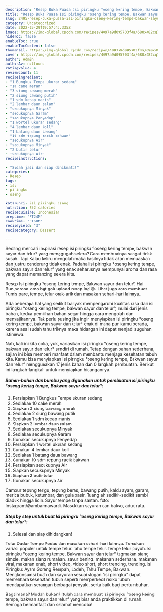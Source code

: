 ```yaml
---
description: "Resep Buka Puasa Isi piringku °oseng kering tempe, Bakwan sayur dan telur° yang Menggugah Selera"
title: "Resep Buka Puasa Isi piringku °oseng kering tempe, Bakwan sayur dan telur° yang Menggugah Selera"
slug: 2495-resep-buka-puasa-isi-piringku-oseng-kering-tempe-bakwan-sayur-dan-telur-yang-menggugah-selera
category: Uncategorized
date: 2022-05-29T19:57:43.335Z
image: https://img-global.cpcdn.com/recipes/4097a9d095703f4a/680x482cq70/isi-piringku-oseng-kering-tempe-bakwan-sayur-dan-telur-foto-resep-utama.jpg
hideToc: false
enableToc: true
enableTocContent: false
thumbnail: https://img-global.cpcdn.com/recipes/4097a9d095703f4a/680x482cq70/isi-piringku-oseng-kering-tempe-bakwan-sayur-dan-telur-foto-resep-utama.jpg
cover: https://img-global.cpcdn.com/recipes/4097a9d095703f4a/680x482cq70/isi-piringku-oseng-kering-tempe-bakwan-sayur-dan-telur-foto-resep-utama.jpg
author: Admin
authorAv: notfound
ratingvalue: 4
reviewcount: 11
recipeingredient:
- "1 Bungkus Tempe ukuran sedang"
- "10 cabe merah"
- "3 siung bawang merah"
- "2 siung bawang putih"
- "1 sdm kecap manis"
- "2 lembar daun salam"
- "secukupnya Minyak"
- "secukupnya Garam"
- "secukupnya Penyedap"
- "1 wortel ukuran sedang"
- "4 lembar daun koll"
- "1 batang daun bawang"
- "10 sdm tepung racik bakwan"
- "secukupnya Air"
- "secukupnya Minyak"
- "2 butir telur"
- "secukupnya Air"
recipeinstructions:

- "Sudah jadi dan siap dinikmati!"
categories:
- Resep
tags:
- isi
- piringku
- oseng

katakunci: isi piringku oseng 
nutrition: 252 calories
recipecuisine: Indonesian
preptime: "PT24M"
cooktime: "PT60M"
recipeyield: "3"
recipecategory: Dessert

---
```



Sedang mencari inspirasi resep isi piringku °oseng kering tempe, bakwan sayur dan telur° yang menggugah selera? Cara membuatnya sangat tidak susah. Tapi Kalau keliru mengolah maka hasilnya tidak akan memuaskan dan justru cenderung tidak enak. Padahal isi piringku °oseng kering tempe, bakwan sayur dan telur° yang enak seharusnya mempunyai aroma dan rasa yang dapat memancing selera kita.


Resep Isi piringku °oseng kering tempe, Bakwan sayur dan telur°. Hai Bun,berasa lama bgt gak upload resep lagi😅. Lihat juga cara membuat Tumis pare, tempe, telur orak-arik dan masakan sehari-hari lainnya..

Ada beberapa hal yang sedikit banyak mempengaruhi kualitas rasa dari isi piringku °oseng kering tempe, bakwan sayur dan telur°, mulai dari jenis bahan, kedua pemilihan bahan segar hingga cara mengolah dan menyajikannya. Tak perlu pusing jika ingin menyiapkan isi piringku °oseng kering tempe, bakwan sayur dan telur° enak di mana pun kamu berada, karena asal sudah tahu triknya maka hidangan ini dapat menjadi suguhan istimewa.


Nah, kali ini kita coba, yuk, variasikan isi piringku °oseng kering tempe, bakwan sayur dan telur° sendiri di rumah. Tetap dengan bahan sederhana, sajian ini bisa memberi manfaat dalam membantu menjaga kesehatan tubuh kita. Kamu bisa menyiapkan Isi piringku °oseng kering tempe, Bakwan sayur dan telur° menggunakan 17 jenis bahan dan 0 langkah pembuatan. Berikut ini langkah-langkah untuk menyiapkan hidangannya.

<!--inarticleads1-->

##### Bahan-bahan dan bumbu yang digunakan untuk pembuatan Isi piringku °oseng kering tempe, Bakwan sayur dan telur°:

1. Persiapkan 1 Bungkus Tempe ukuran sedang
1. Sediakan 10 cabe merah
1. Siapkan 3 siung bawang merah
1. Sediakan 2 siung bawang putih
1. Sediakan 1 sdm kecap manis
1. Siapkan 2 lembar daun salam
1. Sediakan secukupnya Minyak
1. Sediakan secukupnya Garam
1. Gunakan secukupnya Penyedap
1. Persiapkan 1 wortel ukuran sedang
1. Gunakan 4 lembar daun koll
1. Sediakan 1 batang daun bawang
1. Gunakan 10 sdm tepung racik bakwan
1. Persiapkan secukupnya Air
1. Siapkan secukupnya Minyak
1. Siapkan 2 butir telur
1. Gunakan secukupnya Air


Campur tepung terigu, tepung beras, bawang putih, kaldu ayam, garam, merica bubuk, ketumbar, dan gula pasir. Tuang air sedikit-sedikit sambil diaduk hingga licin. Sayur tempe tanpa santan. foto: Instagram/@ambarmawardi. Masukkan sayuran dan bakso, aduk rata. 

<!--inarticleads2-->

##### Step by step untuk buat Isi piringku °oseng kering tempe, Bakwan sayur dan telur°:


1. Selesai dan siap dihidangkan!

Telur Dadar Tempe Pedas dan masakan sehari-hari lainnya. Temukan variasi populer untuk tempe telur. tahu tempe telur. tempe telur puyuh. Isi piringku °oseng kering tempe, Bakwan sayur dan telur° tagmakan siang simple, makan siang rumahan, sayur bening, makanan sederhana, makanan viral, makanan enak, short video, video short, short trending, trending. Isi Piringku: Ayam Goreng Rempah, Lodeh, Tahu Tempe, Bakwan. Mengkonsumsi buah dan sayuran sesuai slogan &#34;isi piringku&#34; dapat memelihara kesehatan tubuh seperti memperkecil risiko tubuh mendapatkan serangan berbagai penyakit serta baik bagi pertumbuhan. 

Bagaimana? Mudah bukan? Itulah cara membuat isi piringku °oseng kering tempe, bakwan sayur dan telur° yang bisa anda praktikkan di rumah. Semoga bermanfaat dan selamat mencoba!

